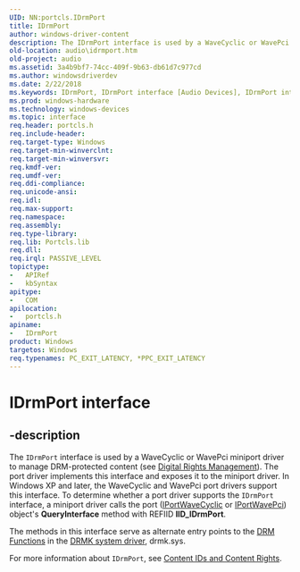 ```yaml
---
UID: NN:portcls.IDrmPort
title: IDrmPort
author: windows-driver-content
description: The IDrmPort interface is used by a WaveCyclic or WavePci miniport driver to manage DRM-protected content (see Digital Rights Management).
old-location: audio\idrmport.htm
old-project: audio
ms.assetid: 3a4b9bf7-74cc-409f-9b63-db61d7c977cd
ms.author: windowsdriverdev
ms.date: 2/22/2018
ms.keywords: IDrmPort, IDrmPort interface [Audio Devices], IDrmPort interface [Audio Devices], described, audio.idrmport, audmp-routines_c68e5cec-890e-48c8-8d1c-443b521e5477.xml, portcls/IDrmPort
ms.prod: windows-hardware
ms.technology: windows-devices
ms.topic: interface
req.header: portcls.h
req.include-header: 
req.target-type: Windows
req.target-min-winverclnt: 
req.target-min-winversvr: 
req.kmdf-ver: 
req.umdf-ver: 
req.ddi-compliance: 
req.unicode-ansi: 
req.idl: 
req.max-support: 
req.namespace: 
req.assembly: 
req.type-library: 
req.lib: Portcls.lib
req.dll: 
req.irql: PASSIVE_LEVEL
topictype:
-	APIRef
-	kbSyntax
apitype:
-	COM
apilocation:
-	portcls.h
apiname:
-	IDrmPort
product: Windows
targetos: Windows
req.typenames: PC_EXIT_LATENCY, *PPC_EXIT_LATENCY
---
```


# IDrmPort interface


## -description


The <code>IDrmPort</code> interface is used by a WaveCyclic or WavePci miniport driver to manage DRM-protected content (see <a href="https://msdn.microsoft.com/7ce19196-5180-421f-b6be-ac4a235a8c16">Digital Rights Management</a>). The port driver implements this interface and exposes it to the miniport driver. In Windows XP and later, the WaveCyclic and WavePci port drivers support this interface. To determine whether a port driver supports the <code>IDrmPort</code> interface, a miniport driver calls the port (<a href="..\portcls\nn-portcls-iportwavecyclic.md">IPortWaveCyclic</a> or <a href="..\portcls\nn-portcls-iportwavepci.md">IPortWavePci</a>) object's <b>QueryInterface</b> method with REFIID <b>IID_IDrmPort</b>. 

The methods in this interface serve as alternate entry points to the <a href="https://msdn.microsoft.com/library/windows/hardware/ff536356">DRM Functions</a> in the <a href="https://msdn.microsoft.com/827997e2-6f07-4635-ac35-4ad026b82eae">DRMK system driver</a>, drmk.sys.

For more information about <code>IDrmPort</code>, see <a href="https://msdn.microsoft.com/aee123e4-bc1b-4ba8-9f8d-a9d207297c8d">Content IDs and Content Rights</a>.


